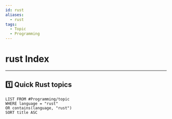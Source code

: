 ```yaml
---
id: rust
aliases:
  - rust
tags:
  - Topic
  - Programming
---
```


# rust Index

---
## 1️⃣ Quick Rust topics
```dataview
LIST FROM #Programming/topic 
WHERE language = "rust"
OR contains(language, "rust")
SORT title ASC
```
